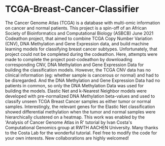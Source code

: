 # TCGA-Breast-Cancer-Classifier
The Cancer Genome Atlas (TCGA) is a database with multi-omic information on cancer and normal patients. This project is a spin-off of an African Society of Bioinformatics and Computational Biology (ASBCB) June 2021 Codeathon project, that aimed to combine TCGA Copy Number Variation (CNV), DNA Methylation and Gene Expression data, and build machine learning models for classifying breast cancer subtypes. Unfortunately, that project could not be completed during the codeathon. Here, attempts were made to complete the project post-codeathon by downloading corresponding CNV, DNA Methylation and Gene Expression Data for building the classification models. However, the TCGA CNV data has no clinical information (eg: whether sample is cancerous or normal) and had to be disregarded. And the DNA Methylation and Gene Expression Data had no patients in common, so only the DNA Methylation Data was used for building the models. 
Elastic Net and k-Nearest Neighbor models were developed with pre-normalized DNA Methylation beta-values and used to classify unseen TCGA Breast Cancer samples as either tumor or normal samples. Interestingly, the relevant genes for the Elastic Net classification showed differential methylation when the tumor and normal samples were hierarchically clustered on a heatmap. This work was enabled by the 'Analysis of Cancer Genome Atlas in R' tutorial by Ivan Costa's Computational Genomics group at RWTH AACHEN University. Many thanks to the Costa Lab for the wonderful tutorial. Feel free to modify the code for your own interests. New collaborations are highly welcomed!

